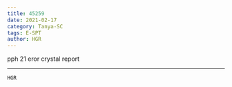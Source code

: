 ```yaml
---
title: 45259
date: 2021-02-17
category: Tanya-SC
tags: E-SPT
author: HGR
---
```


pph 21 eror crystal report

---



`HGR`
